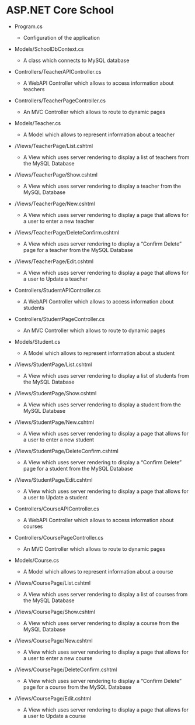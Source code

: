 # ASP.NET Core School 

- Program.cs
  - Configuration of the application
- Models/SchoolDbContext.cs
  - A class which connects to MySQL database


- Controllers/TeacherAPIController.cs
  - A WebAPI Controller which allows to access information about teachers
- Controllers/TeacherPageController.cs
  -  An MVC Controller which allows to route to dynamic pages
- Models/Teacher.cs
  - A Model which allows to represent information about a teacher
- /Views/TeacherPage/List.cshtml
  - A View which uses server rendering to display a list of teachers from the MySQL Database
- /Views/TeacherPage/Show.cshtml
  - A View which uses server rendering to display a teacher from the MySQL Database
- /Views/TeacherPage/New.cshtml
  - A View which uses server rendering to display a page that allows for a user to enter a new teacher
- /Views/TeacherPage/DeleteConfirm.cshtml
  - A View which uses server rendering to display a “Confirm Delete” page for a teacher from the MySQL Database
- /Views/TeacherPage/Edit.cshtml
  - A View which uses server rendering to display a page that allows for a user to Update a teacher
    
 
- Controllers/StudentAPIController.cs
  - A WebAPI Controller which allows to access information about students
- Controllers/StudentPageController.cs
  -  An MVC Controller which allows to route to dynamic pages
- Models/Student.cs
  - A Model which allows to represent information about a student
- /Views/StudentPage/List.cshtml
  - A View which uses server rendering to display a list of students from the MySQL Database
- /Views/StudentPage/Show.cshtml
  - A View which uses server rendering to display a student from the MySQL Database
- /Views/StudentPage/New.cshtml
  - A View which uses server rendering to display a page that allows for a user to enter a new student
- /Views/StudentPage/DeleteConfirm.cshtml
  - A View which uses server rendering to display a “Confirm Delete” page for a student from the MySQL Database
- /Views/StudentPage/Edit.cshtml
  - A View which uses server rendering to display a page that allows for a user to Update a student


- Controllers/CourseAPIController.cs
  - A WebAPI Controller which allows to access information about courses
- Controllers/CoursePageController.cs
  -  An MVC Controller which allows to route to dynamic pages
- Models/Course.cs
  - A Model which allows to represent information about a course
- /Views/CoursePage/List.cshtml
  - A View which uses server rendering to display a list of courses from the MySQL Database
- /Views/CoursePage/Show.cshtml
  - A View which uses server rendering to display a course from the MySQL Database
- /Views/CoursePage/New.cshtml
  - A View which uses server rendering to display a page that allows for a user to enter a new course
- /Views/CoursePage/DeleteConfirm.cshtml
  - A View which uses server rendering to display a “Confirm Delete” page for a course from the MySQL Database
- /Views/CoursePage/Edit.cshtml
  - A View which uses server rendering to display a page that allows for a user to Update a course
